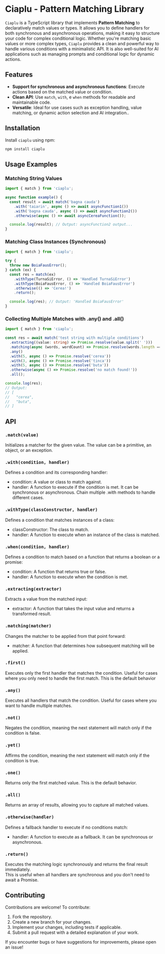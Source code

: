 # Ciaplu - Pattern Matching Library
`Ciaplu` is a TypeScript library that implements **Pattern Matching** to declaratively match values or types. It allows you to define handlers for both synchronous and asynchronous operations, making it easy to structure your code for complex conditional logic. Whether you're matching basic values or more complex types, `Ciaplu` provides a clean and powerful way to handle various conditions with a minimalistic API. It is also well-suited for AI applications such as managing prompts and conditional logic for dynamic actions.
## Features
- **Support for synchronous and asynchronous functions**: Execute actions based on the matched value or condition.
- **Clean API**: Use `match`, `with`, e `when` methods for readable and maintainable code.
- **Versatile**: Ideal for use cases such as exception handling, value matching, or dynamic action selection and AI integration..
## Installation
Install `ciaplu` using npm:

```bash
npm install ciaplu
```
## Usage Examples
### Matching String Values
```Typescript
import { match } from 'ciaplu';

async function example() {
  const result = await match('bagna cauda')
    .with('taiarin', async () => await asyncFunction1())
    .with('bagna cauda', async () => await asyncFunction2())
    .otherwise(async () => await asyncCereaFunction());

  console.log(result); // Output: asyncFunction2 output...
}
```
### Matching Class Instances (Synchronous)
```Typescript
import { match } from 'ciaplu';

try {
  throw new BoiaFausError();
} catch (ex) {
  const res = match(ex)
    .withType(TurnaSiError, () => 'Handled TurnaSiError')
    .withType(BoiaFausError, () => 'Handled BoiaFausError')
    .otherwise(() => 'Cerea!')
    .return();

  console.log(res); // Output: 'Handled BoiaFausError'
}
```
### Collecting Multiple Matches with .any() and .all()
```Typescript
import { match } from 'ciaplu';

const res = await match('test string with multiple conditions')
  .extracting((value: string) => Promise.resolve(value.split(' ')))
  .matching(async (words, wordCount) => Promise.resolve(words.length === wordCount))
  .any()
  .with(5, async () => Promise.resolve('cerea'))
  .with(3, async () => Promise.resolve('tinca'))
  .with(5, async () => Promise.resolve('buta'))
  .otherwise(async () => Promise.resolve('no match found!'))
  .all();

console.log(res);
// Output:
// [
//   "cerea",
//   "buta",
// ]
```
## API
### `.match(value)`
Initializes a matcher for the given value. The value can be a primitive, an object, or an exception.
### `.with(condition, handler)`
Defines a condition and its corresponding handler:
- condition: A value or class to match against.
- handler: A function to execute if the condition is met. It can be synchronous or asynchronous.
Chain multiple .with methods to handle different cases.
### `.withType(classConstructor, handler)`
Defines a condition that matches instances of a class:
- classConstructor: The class to match.
- handler: A function to execute when an instance of the class is matched.
### `.when(condition, handler)`
Defines a condition to match based on a function that returns a boolean or a promise:
- condition: A function that returns true or false.
- handler: A function to execute when the condition is met.
### `.extracting(extractor)`
Extracts a value from the matched input:
- extractor: A function that takes the input value and returns a transformed result.
### `.matching(matcher)`
Changes the matcher to be applied from that point forward:
- matcher: A function that determines how subsequent matching will be applied.
### `.first()`
Executes only the first handler that matches the condition. Useful for cases where you only need to handle the first match. This is the default behavior
### `.any()`
Executes all handlers that match the condition. Useful for cases where you want to handle multiple matches.
### `.not()`
Negates the condition, meaning the next statement will match only if the condition is false.
### `.yet()`
Affirms the condition, meaning the next statement will match only if the condition is true.
### `.one()`
Returns only the first matched value. This is the default behavior.
### `.all()`
Returns an array of results, allowing you to capture all matched values.
### `.otherwise(handler)`
Defines a fallback handler to execute if no conditions match:
- handler: A function to execute as a fallback. It can be synchronous or asynchronous.
### `.return()`
Executes the matching logic synchronously and returns the final result immediately.  
This is useful when all handlers are synchronous and you don't need to await a Promise.
## Contributing
Contributions are welcome! To contribute:
1. Fork the repository.
1. Create a new branch for your changes.
1. Implement your changes, including tests if applicable.
1. Submit a pull request with a detailed explanation of your work.

If you encounter bugs or have suggestions for improvements, please open an issue!
